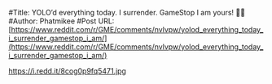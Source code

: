 #Title: YOLO’d everything today. I surrender. GameStop I am yours! 💎🙌
#Author: Phatmikee
#Post URL: [https://www.reddit.com/r/GME/comments/nvlvpw/yolod_everything_today_i_surrender_gamestop_i_am/](https://www.reddit.com/r/GME/comments/nvlvpw/yolod_everything_today_i_surrender_gamestop_i_am/)


https://i.redd.it/8cog0p9fq5471.jpg